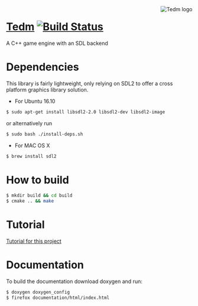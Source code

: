 <a href="https://github.com/DavidWatkins/Tedm">
    <img src="https://cdn.rawgit.com/DavidWatkins/Tedm/274b01b5/resources/Tedm.png" alt="Tedm logo"
         title="Tedm Logo" align="right" />
</a>

# [Tedm](https://github.com/DavidWatkins/Tedm) [![Build Status](https://travis-ci.org/DavidWatkins/Tedm.svg?branch=master)](https://travis-ci.org/DavidWatkins/Tedm)
A C++ game engine with an SDL backend

# Dependencies
This library is fairly lightweight, only relying on SDL2 to offer a cross platform graphics library solution. 
- For Ubuntu 16.10
```bash
$ sudo apt-get install libsdl2-2.0 libsdl2-dev libsdl2-image
```
or alternatively run 
```bash
$ sudo bash ./install-deps.sh
```
- For MAC OS X
```bash
$ brew install sdl2
```

# How to build
```bash
$ mkdir build && cd build
$ cmake .. && make
```

# Tutorial
[Tutorial for this project](Tutorial.md)

# Documentation
To build the documentation download doxygen and run:
```bash
$ doxygen doxygen_config
$ firefox documentation/html/index.html
```
